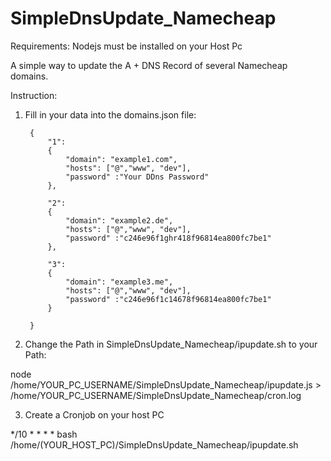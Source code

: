 # SimpleDnsUpdate_Namecheap

Requirements: Nodejs must be installed on your Host Pc

A simple way to update the A + DNS Record of several Namecheap domains.

Instruction: 

1. Fill in your data into the domains.json file: 

        {
            "1":
            {
                "domain": "example1.com",
                "hosts": ["@","www", "dev"], 
                "password" :"Your DDns Password"   
            },

            "2": 
            {
                "domain": "example2.de",
                "hosts": ["@","www", "dev"],
                "password" :"c246e96f1ghr418f96814ea800fc7be1"  
            },

            "3": 
            {
                "domain": "example3.me",
                "hosts": ["@","www", "dev"],
                "password" :"c246e96f1c14678f96814ea800fc7be1"  
            } 

        }



2. Change the Path in SimpleDnsUpdate_Namecheap/ipupdate.sh to your Path:


node /home/YOUR_PC_USERNAME/SimpleDnsUpdate_Namecheap/ipupdate.js > /home/YOUR_PC_USERNAME/SimpleDnsUpdate_Namecheap/cron.log



3. Create a Cronjob on your host PC

*/10 * * * * bash /home/(YOUR_HOST_PC)/SimpleDnsUpdate_Namecheap/ipupdate.sh
